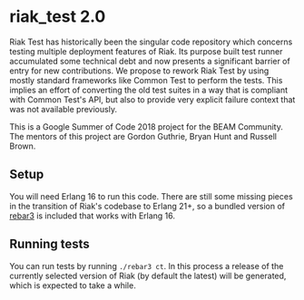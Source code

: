 # riak_test 2.0

Riak Test has historically been the singular code repository which concerns testing multiple deployment features of Riak.
Its purpose built test runner accumulated some technical debt and now presents a significant barrier of entry for new contributions. We propose to rework Riak Test by using mostly standard frameworks like Common Test to perform the tests. This implies an effort of converting the old test suites in a way that is compliant with Common Test's API, but also to provide very explicit failure context that was not available previously.

This is a Google Summer of Code 2018 project for the BEAM Community. The mentors of this project are Gordon Guthrie, Bryan Hunt and Russell Brown.


## Setup
You will need Erlang 16 to run this code. There are still some missing pieces in the transition of Riak's codebase to
Erlang 21+, so a bundled version of [rebar3][2] is included that works with Erlang 16.  

## Running tests

You can run tests by running `./rebar3 ct`. In this process a release of the currently selected version of Riak (by
default the latest) will be generated, which is expected to take a while.

[1]: https://github.com/basho/riak_test
[2]: http://www.rebar3.org/
